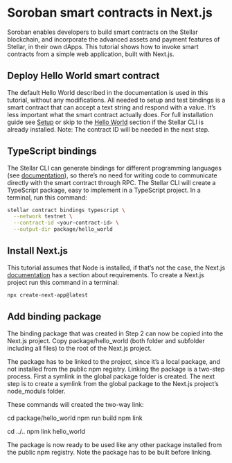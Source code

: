 # Soroban smart contracts in Next.js
Soroban enables developers to build smart contracts on the Stellar blockchain, and incorporate the advanced assets and payment features of Stellar, in their own dApps. This tutorial shows how to invoke smart contracts from a simple web application, built with Next.js.

## Deploy Hello World smart contract
The default Hello World described in the documentation is used in this tutorial, without any modifications. All needed to setup and test bindings is a smart contract that can accept a text string and respond with a value. It’s less important what the smart contract actually does. For full installation guide see [Setup](https://developers.stellar.org/docs/build/smart-contracts/getting-started/setup) or skip to the [Hello World](https://developers.stellar.org/docs/build/smart-contracts/getting-started/hello-world) section if the Stellar CLI is already installed. Note: The contract ID will be needed in the next step.

## TypeScript bindings
The Stellar CLI can generate bindings for different programming languages (see [documentation](https://developers.stellar.org/docs/tools/developer-tools/cli/stellar-cli#stellar-contract-bindings)), so there’s no need for writing code to communicate directly with the smart contract through RPC. The Stellar CLI will create a TypeScript package, easy to implement in a TypeScript project. In a terminal, run this command:

```bash
stellar contract bindings typescript \
  --network testnet \
  --contract-id <your-contract-id> \
  --output-dir package/hello_world
```

## Install Next.js
This tutorial assumes that Node is installed, if that’s not the case, the Next.js [documentation](https://nextjs.org/docs/getting-started/installation) has a section about requirements. To create a Next.js project run this command in a terminal:

```bash
npx create-next-app@latest 
```

## Add binding package
The binding package that was created in Step 2 can now be copied into the Next.js project. Copy package/hello_world (both folder and subfolder including all files) to the root of the Next.js project. 

The package has to be linked to the project, since it’s a local package, and not installed from the public npm registry. Linking the package is a two-step process. First a symlink in the global package folder is created. The next step is to create a symlink from the global package to the Next.js project’s node_moduls folder. 

These commands will created the two-way link:

cd package/hello_world
npm run build
npm link

cd ../..
npm link hello_world

The package is now ready to be used like any other package installed from the public npm registry. Note the package has to be built before linking.

